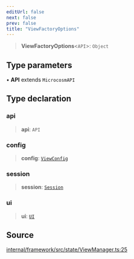 ```yaml
---
editUrl: false
next: false
prev: false
title: "ViewFactoryOptions"
---
```


> **ViewFactoryOptions**\<`API`\>: `Object`

## Type parameters

• **API** extends `MicrocosmAPI`

## Type declaration

### api

> **api**: `API`

### config

> **config**: [`ViewConfig`](ViewConfig.md)

### session

> **session**: [`Session`](../classes/Session.md)

### ui

> **ui**: [`UI`](../classes/UI.md)

## Source

[internal/framework/src/state/ViewManager.ts:25](https://github.com/nodenogg-in/alpha-p2p/blob/d78065f/internal/framework/src/state/ViewManager.ts#L25)
